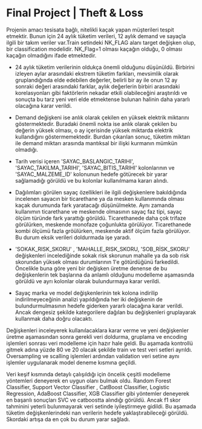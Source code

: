 # Final Project | Theft & Loss 

Projenin amacı tesisata bağlı, nitelikli kaçak yapan müşterileri tespit etmektir. Bunun için 24 aylık tüketim verileri, 12 aylık demand ve sayaçla ilgili bir takım veriler var.Train setindeki NK_FLAG alanı target değişken olup, bir classification modelidir. NK_Flag=1 olması kaçağın olduğu, 0 olması kaçağın olmadığını ifade etmektedir.

* 24 aylık tüketim verilerinin oldukça önemli olduğunu düşünüldü. Birbirini izleyen aylar arasındaki ekstrem tüketim farkları, mevsimlik olarak gruplandığında elde edebilen değerler, belirli bir ay ile onun 12 ay sonraki değeri arasındaki farklar, aylık değerlerin birbiri arasındaki korelasyonları gibi faktörlerin nekadar etkili olabileceğini araştırıldı ve sonuçta bu tarz yeni veri elde etmektense bulunan halinin daha yararlı olacağına karar verildi.

* Demand değişkeni ise anlık olarak çekilen en yüksek elektrik miktarını göstermektedir. Buradaki önemli nokta ise anlık olarak çekilen bu değerin yüksek olması, o ay içerisinde yüksek miktarda elektrik kullandığını göstermemektedir. Burdan çıkarılan sonuç, tüketim miktarı ile demand miktarı arasında mantıksal bir ilişki kurmanın mümkün olmadığı.

* Tarih verisi içeren 'SAYAC_BASLANGIC_TARIHI', 'SAYAC_TAKILMA_TARIHI', 'SAYAC_BITIS_TARIHI' kolonlarının ve 'SAYAC_MALZEME_ID' kolonunun hedefe götürecek bir yarar sağlamadığı görüldü ve bu kolonlar kullanılmama kararı alındı.

* Dağılımları görülen sayaç özellikleri ile ilgili değişkenlere bakıldığında incelenen sayacın bir ticarethane ya da mesken kullanımında olması kaçak durumunda fark yaratacağı düşünülmekte. Aynı zamanda kullanımın ticarethane ve meskende olmasının sayaç faz tipi, sayaç ölçüm türünde fark yarattığı görüldü. Ticarethanede daha çok trifaze görülürken, meskende monofaze çoğunlukta görülüyor. Ticarethanede kombi ölçümü fazla gröülürken, meskende aktif ölçüm fazla görülüyor. Bu durum eksik verileri doldurmada işe yaradı.

* 'SOKAK_RISK_SKORU' , 'MAHALLE_RISK_SKORU, 'SOB_RİSK_SKORU' değişkenleri incelediğinde sokak risk skorunun mahalle ya da sob risk skorundan yüksek olması durumlarının 1'e götürdüğünü farkedildi. Öncelikle buna göre yeni bir değişken üretme denense de bu değişkenlerin tek başlarına da anlamlı olduğunu modelleme aşamasında görüldü ve ayrı kolonlar olarak bulundurmaya karar verildi.

* Sayaç marka ve model değişkenlerinin tek kolona indirilip indirilmeyeceğinin analizi yapıldığında her iki değişkenin de bulundurmulmasının hedefe giderken yararlı olacağına karar verildi. Ancak dengesiz şekilde kategorilere dağılan bu değişkenleri gruplayarak kullanmak daha doğru olacaktı.

Değişkenleri inceleyerek kullanılacaklara karar verme ve yeni değişkenler üretme aşamasından sonra gerekli veri doldurma, gruplama ve encoding işlemleri sonrası veri modelleme için hazır hale geldi. Bu aşamada kontrollü gitmek adına yüzde 80 ve 20 olacak şekilde train ve test veri setleri ayrıldı. Oversampling ve scalling işlemleri ardından validation veri setine aynı işlemler uygulanarak model deneme kısmına geçildi.

Veri keşif kısmında detaylı çalışıldığı için öncelik çeşitli modelleme yöntemleri deneyerek en uygun olanı bulmak oldu. Random Forest Classifier, Support Vector Classifier , CatBoost Classifier, Logistic Regression, AdaBoost Classifier, XGB Classifier gibi yöntemler deneyerek en başarılı sonuçları SVC ve catboostta alındığı görüldü. Ancak f1 skor tahminini yeterli bulunmayarak veri setinde iyileştirmeye gidildi. Bu aşamada tüketim değişkenlerindeki nan verilerin hedefe yaklaştırabileceği görüldü. Skordaki artışa da en çok bu durum yarar sağladı.


